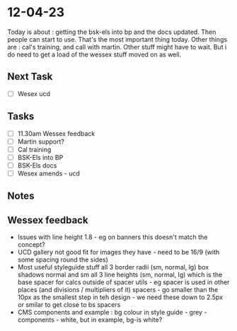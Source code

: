 # 12-04-23

Today is about : getting the bsk-els into bp and the docs updated. Then people can start to use. That's the most important thing today.
Other things are : cal's training, and call with martin. Other stuff might have to wait. But i do  need to get a load of the wessex stuff moved on as well.


## Next Task
- [ ] Wesex ucd


## Tasks
  - [ ] 11.30am Wessex feedback
  - [ ] Martin support?
  - [ ] Cal training
  - [ ] BSK-Els into BP
  - [ ] BSK-Els docs
  - [ ] Wesex amends - ucd

## Notes

## Wessex feedback
- Issues with line height 1.8 - eg on banners this doesn't match the concept?
- UCD gallery not good fit for images they have - need to be 16/9 (with some spacing round the sides)
- Most useful styleguide stuff
all 3 border radii (sm, normal, lg)
box shadows normal and sm
all 3 line heights (sm, normal, lg)
which is the base spacer for calcs outside of spacer utils - eg spacer is used in other places (and divisions / multipliers of it)
spacers - go smaller than the 10px as the smallest step in teh design - we need these down to 2.5px or smilar to get close to bs spacers
- CMS components and example :
bg colour in style guide - grey - components - white, but in example, bg-is white?